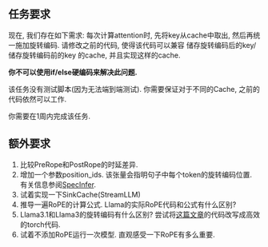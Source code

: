 ## 任务要求

现在, 我们存在如下需求: 每次计算attention时, 先将key从cache中取出, 然后再统一施加旋转编码. 请修改之前的代码, 使得该代码可以兼容 储存旋转编码后的key/储存旋转编码前的key 的cache, 并且实现这样的cache.

**你不可以使用if/else硬编码来解决此问题.**

该任务没有测试脚本(因为无法端到端测试). 你需要保证对于不同的Cache, 之前的代码依然可以工作.

你需要在1周内完成该任务.

## 额外要求

1. 比较PreRope和PostRope的时延差异.
2. 增加一个参数position_ids. 该张量会指明句子中每个token的旋转编码位置. 有关信息参阅[SpecInfer](https://arxiv.org/pdf/2305.09781).
3. 试着实现一下SinkCache(StreamLLM)
4. 推导一遍RoPE的计算公式. Llama的实际RoPE代码和公式有什么区别?
5. Llama3.1和Llama3的旋转编码有什么区别? 尝试将[这篇文章](https://unsloth.ai/blog/llama3-1)的代码改写成高效的torch代码.
6. 试着不添加RoPE运行一次模型. 直观感受一下RoPE有多么重要.